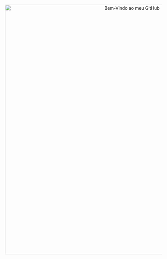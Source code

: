 
<p align="center">
  <img src="https://private-user-images.githubusercontent.com/127036639/430497698-03fb671a-d0c7-44c9-8199-781070a59a5b.png?jwt=eyJhbGciOiJIUzI1NiIsInR5cCI6IkpXVCJ9.eyJpc3MiOiJnaXRodWIuY29tIiwiYXVkIjoicmF3LmdpdGh1YnVzZXJjb250ZW50LmNvbSIsImtleSI6ImtleTUiLCJleHAiOjE3NDM3OTA5NDgsIm5iZiI6MTc0Mzc5MDY0OCwicGF0aCI6Ii8xMjcwMzY2MzkvNDMwNDk3Njk4LTAzZmI2NzFhLWQwYzctNDRjOS04MTk5LTc4MTA3MGE1OWE1Yi5wbmc_WC1BbXotQWxnb3JpdGhtPUFXUzQtSE1BQy1TSEEyNTYmWC1BbXotQ3JlZGVudGlhbD1BS0lBVkNPRFlMU0E1M1BRSzRaQSUyRjIwMjUwNDA0JTJGdXMtZWFzdC0xJTJGczMlMkZhd3M0X3JlcXVlc3QmWC1BbXotRGF0ZT0yMDI1MDQwNFQxODE3MjhaJlgtQW16LUV4cGlyZXM9MzAwJlgtQW16LVNpZ25hdHVyZT00ZTRiMWVhNzNmZGIxM2I4ZWFlMGYwZGY2ZTQ3MzZiZTBmNGQwY2JlOWE2NTg2NGRmNmY4NGZhY2ZjNzA4YzEyJlgtQW16LVNpZ25lZEhlYWRlcnM9aG9zdCJ9.7KNoFJpPS6bm8pkmcSY4hGomcaM6_lFSDPUbA4QnwQQ" alt="Bem-Vindo ao meu GitHub" width="800">
</p>

